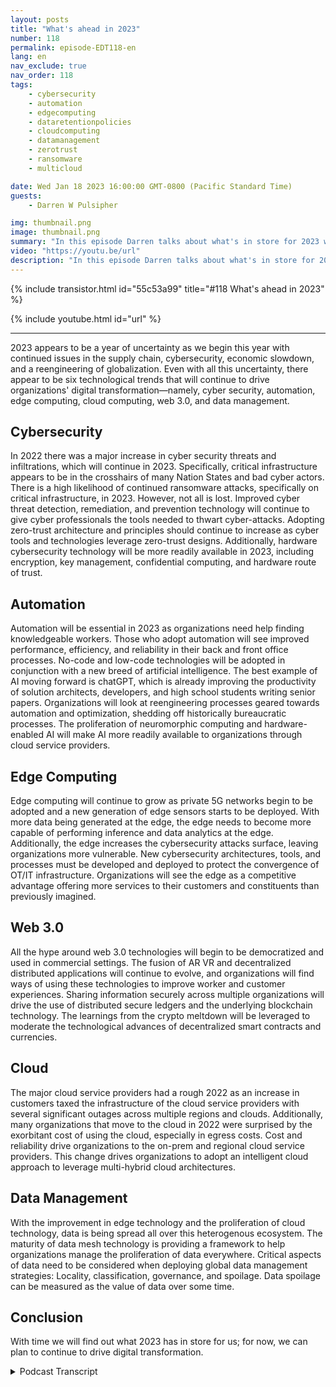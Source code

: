 ```yaml
---
layout: posts
title: "What's ahead in 2023"
number: 118
permalink: episode-EDT118-en
lang: en
nav_exclude: true
nav_order: 118
tags:
    - cybersecurity
    - automation
    - edgecomputing
    - dataretentionpolicies
    - cloudcomputing
    - datamanagement
    - zerotrust
    - ransomware
    - multicloud

date: Wed Jan 18 2023 16:00:00 GMT-0800 (Pacific Standard Time)
guests:
    - Darren W Pulsipher

img: thumbnail.png
image: thumbnail.png
summary: "In this episode Darren talks about what's in store for 2023 where he reviews his predictions on the critical elements of digital transformation in the year ahead."
video: "https://youtu.be/url"
description: "In this episode Darren talks about what's in store for 2023 where he reviews his predictions on the critical elements of digital transformation in the year ahead."
---
```


<div>
{% include transistor.html id="55c53a99" title="#118 What's ahead in 2023" %}

{% include youtube.html id="url" %}
</div>

---

2023 appears to be a year of uncertainty as we begin this year with continued issues in the supply chain, cybersecurity, economic slowdown, and a reengineering of globalization. Even with all this uncertainty, there appear to be six technological trends that will continue to drive organizations' digital transformation—namely, cyber security, automation, edge computing, cloud computing, web 3.0, and data management.

## Cybersecurity

In 2022 there was a major increase in cyber security threats and infiltrations, which will continue in 2023. Specifically, critical infrastructure appears to be in the crosshairs of many Nation States and bad cyber actors. There is a high likelihood of continued ransomware attacks, specifically on critical infrastructure, in 2023. However, not all is lost. Improved cyber threat detection, remediation, and prevention technology will continue to give cyber professionals the tools needed to thwart cyber-attacks. Adopting zero-trust architecture and principles should continue to increase as cyber tools and technologies leverage zero-trust designs. Additionally, hardware cybersecurity technology will be more readily available in 2023, including encryption, key management, confidential computing, and hardware route of trust.

## Automation

Automation will be essential in 2023 as organizations need help finding knowledgeable workers. Those who adopt automation will see improved performance, efficiency, and reliability in their back and front office processes. No-code and low-code technologies will be adopted in conjunction with a new breed of artificial intelligence. The best example of AI moving forward is chatGPT, which is already improving the productivity of solution architects, developers, and high school students writing senior papers. Organizations will look at reengineering processes geared towards automation and optimization, shedding off historically bureaucratic processes. The proliferation of neuromorphic computing and hardware-enabled AI will make AI more readily available to organizations through cloud service providers.

## Edge Computing 

Edge computing will continue to grow as private 5G networks begin to be adopted and a new generation of edge sensors starts to be deployed. With more data being generated at the edge, the edge needs to become more capable of performing inference and data analytics at the edge. Additionally, the edge increases the cybersecurity attacks surface, leaving organizations more vulnerable. New cybersecurity architectures, tools, and processes must be developed and deployed to protect the convergence of OT/IT infrastructure. Organizations will see the edge as a competitive advantage offering more services to their customers and constituents than previously imagined.

## Web 3.0

All the hype around web 3.0 technologies will begin to be democratized and used in commercial settings. The fusion of AR VR and decentralized distributed applications will continue to evolve, and organizations will find ways of using these technologies to improve worker and customer experiences. Sharing information securely across multiple organizations will drive the use of distributed secure ledgers and the underlying blockchain technology. The learnings from the crypto meltdown will be leveraged to moderate the technological advances of decentralized smart contracts and currencies.

## Cloud

The major cloud service providers had a rough 2022 as an increase in customers taxed the infrastructure of the cloud service providers with several significant outages across multiple regions and clouds. Additionally, many organizations that move to the cloud in 2022 were surprised by the exorbitant cost of using the cloud, especially in egress costs. Cost and reliability drive organizations to the on-prem and regional cloud service providers. This change drives organizations to adopt an intelligent cloud approach to leverage multi-hybrid cloud architectures.

## Data Management

With the improvement in edge technology and the proliferation of cloud technology, data is being spread all over this heterogenous ecosystem. The maturity of data mesh technology is providing a framework to help organizations manage the proliferation of data everywhere. Critical aspects of data need to be considered when deploying global data management strategies: Locality, classification, governance, and spoilage. Data spoilage can be measured as the value of data over some time.

## Conclusion

With time we will find out what 2023 has in store for us; for now, we can plan to continue to drive digital transformation.



<details>
<summary> Podcast Transcript </summary>

<p></p>

</details>
